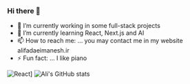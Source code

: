 ### Hi there 👋
- 🔭 I’m currently working in some full-stack projects
- 🌱 I’m currently learning React, Next.js and AI
- 📫 How to reach me: ... you may contact me in my website alifadaeimanesh.ir
- ⚡ Fun fact: ... I like piano

![React](https://img.shields.io/badge/React-000000?style=for-the-badge&logo=React&logoColor=blue)]
![Ali's GitHub stats](https://github-readme-stats.vercel.app/api?username=alifadaei&show_icons=true&theme=radical)

